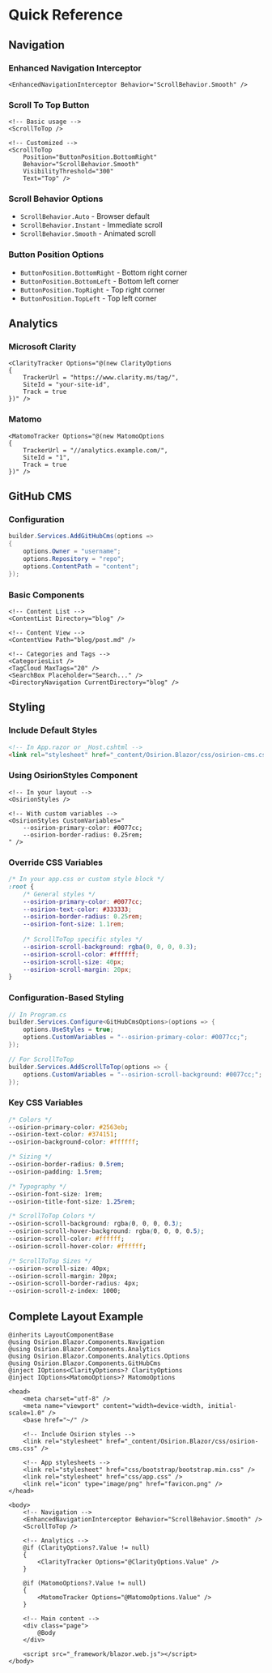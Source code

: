 # Quick Reference

## Navigation

### Enhanced Navigation Interceptor
```razor
<EnhancedNavigationInterceptor Behavior="ScrollBehavior.Smooth" />
```

### Scroll To Top Button
```razor
<!-- Basic usage -->
<ScrollToTop />

<!-- Customized -->
<ScrollToTop 
    Position="ButtonPosition.BottomRight" 
    Behavior="ScrollBehavior.Smooth"
    VisibilityThreshold="300" 
    Text="Top" />
```

### Scroll Behavior Options
- `ScrollBehavior.Auto` - Browser default
- `ScrollBehavior.Instant` - Immediate scroll
- `ScrollBehavior.Smooth` - Animated scroll

### Button Position Options
- `ButtonPosition.BottomRight` - Bottom right corner
- `ButtonPosition.BottomLeft` - Bottom left corner
- `ButtonPosition.TopRight` - Top right corner
- `ButtonPosition.TopLeft` - Top left corner

## Analytics

### Microsoft Clarity

```razor
<ClarityTracker Options="@(new ClarityOptions 
{ 
    TrackerUrl = "https://www.clarity.ms/tag/", 
    SiteId = "your-site-id", 
    Track = true 
})" />
```

### Matomo

```razor
<MatomoTracker Options="@(new MatomoOptions 
{ 
    TrackerUrl = "//analytics.example.com/", 
    SiteId = "1", 
    Track = true 
})" />
```

## GitHub CMS

### Configuration
```csharp
builder.Services.AddGitHubCms(options =>
{
    options.Owner = "username";
    options.Repository = "repo";
    options.ContentPath = "content";
});
```

### Basic Components
```razor
<!-- Content List -->
<ContentList Directory="blog" />

<!-- Content View -->
<ContentView Path="blog/post.md" />

<!-- Categories and Tags -->
<CategoriesList />
<TagCloud MaxTags="20" />
<SearchBox Placeholder="Search..." />
<DirectoryNavigation CurrentDirectory="blog" />
```

## Styling

### Include Default Styles
```html
<!-- In App.razor or _Host.cshtml -->
<link rel="stylesheet" href="_content/Osirion.Blazor/css/osirion-cms.css" />
```

### Using OsirionStyles Component
```razor
<!-- In your layout -->
<OsirionStyles />

<!-- With custom variables -->
<OsirionStyles CustomVariables="
    --osirion-primary-color: #0077cc;
    --osirion-border-radius: 0.25rem;
" />
```

### Override CSS Variables
```css
/* In your app.css or custom style block */
:root {
    /* General styles */
    --osirion-primary-color: #0077cc;
    --osirion-text-color: #333333;
    --osirion-border-radius: 0.25rem;
    --osirion-font-size: 1.1rem;
    
    /* ScrollToTop specific styles */
    --osirion-scroll-background: rgba(0, 0, 0, 0.3);
    --osirion-scroll-color: #ffffff;
    --osirion-scroll-size: 40px;
    --osirion-scroll-margin: 20px;
}
```

### Configuration-Based Styling
```csharp
// In Program.cs
builder.Services.Configure<GitHubCmsOptions>(options => {
    options.UseStyles = true;
    options.CustomVariables = "--osirion-primary-color: #0077cc;";
});

// For ScrollToTop
builder.Services.AddScrollToTop(options => {
    options.CustomVariables = "--osirion-scroll-background: #0077cc;";
});
```

### Key CSS Variables
```css
/* Colors */
--osirion-primary-color: #2563eb;
--osirion-text-color: #374151;
--osirion-background-color: #ffffff;

/* Sizing */
--osirion-border-radius: 0.5rem;
--osirion-padding: 1.5rem;

/* Typography */
--osirion-font-size: 1rem;
--osirion-title-font-size: 1.25rem;

/* ScrollToTop Colors */
--osirion-scroll-background: rgba(0, 0, 0, 0.3);
--osirion-scroll-hover-background: rgba(0, 0, 0, 0.5);
--osirion-scroll-color: #ffffff;
--osirion-scroll-hover-color: #ffffff;

/* ScrollToTop Sizes */
--osirion-scroll-size: 40px;
--osirion-scroll-margin: 20px;
--osirion-scroll-border-radius: 4px;
--osirion-scroll-z-index: 1000;
```

## Complete Layout Example

```razor
@inherits LayoutComponentBase
@using Osirion.Blazor.Components.Navigation
@using Osirion.Blazor.Components.Analytics
@using Osirion.Blazor.Components.Analytics.Options
@using Osirion.Blazor.Components.GitHubCms
@inject IOptions<ClarityOptions>? ClarityOptions
@inject IOptions<MatomoOptions>? MatomoOptions

<head>
    <meta charset="utf-8" />
    <meta name="viewport" content="width=device-width, initial-scale=1.0" />
    <base href="~/" />
    
    <!-- Include Osirion styles -->
    <link rel="stylesheet" href="_content/Osirion.Blazor/css/osirion-cms.css" />
    
    <!-- App stylesheets -->
    <link rel="stylesheet" href="css/bootstrap/bootstrap.min.css" />
    <link rel="stylesheet" href="css/app.css" />
    <link rel="icon" type="image/png" href="favicon.png" />
</head>

<body>
    <!-- Navigation -->
    <EnhancedNavigationInterceptor Behavior="ScrollBehavior.Smooth" />
    <ScrollToTop />

    <!-- Analytics -->
    @if (ClarityOptions?.Value != null)
    {
        <ClarityTracker Options="@ClarityOptions.Value" />
    }

    @if (MatomoOptions?.Value != null)
    {
        <MatomoTracker Options="@MatomoOptions.Value" />
    }

    <!-- Main content -->
    <div class="page">
        @Body
    </div>

    <script src="_framework/blazor.web.js"></script>
</body>
```